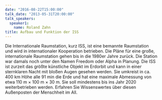 ```yaml
---
date: "2016-08-22T15:00:00"
talk_date: "2013-05-31T20:00:00"
talk_speakers:
  speaker1:
    name: Roland Zahn
title: Aufbau und Funktion der ISS
---
```


Die Internationale Raumstation, kurz ISS, ist eine bemannte Raumstation und wird in internationaler Kooperation betrieben. Die Pläne für eine große, internationale Raumstation gehen bis in die 1980er Jahre zurück. Die Station war damals noch unter den Namen Freedom oder Alpha in Planung. Die ISS ist zurzeit das größte künstliche Objekt im Erdorbit und kann in einer sternklaren Nacht mit bloßen Augen gesehen werden. Sie umkreist in ca. 400 km Höhe alle 91 min die Erde und hat eine maximale Abmessung von etwa 110 m × 100 m × 30 m. Sie soll mindestens bis ins Jahr 2020 weiterbetrieben werden. Erfahren Sie Wissenswertes über diesen Außenposten der Menschheit im All.
